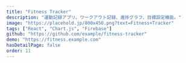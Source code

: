 ```yaml
---
title: "Fitness Tracker"
description: "運動記録アプリ。ワークアウト記録、進捗グラフ、目標設定機能。"
image: "https://placehold.jp/800x450.png?text=Fitness+Tracker"
tags: ["React", "Chart.js", "Firebase"]
github: "https://github.com/example/fitness-tracker"
demo: "https://fitness.example.com"
hasDetailPage: false
order: 11
---
```

